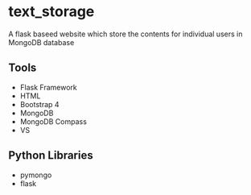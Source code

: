 # text_storage
A flask baseed website which store the contents for individual users in MongoDB database

## Tools
* Flask Framework
* HTML
* Bootstrap 4
* MongoDB
* MongoDB Compass
* VS 

## Python Libraries
* pymongo
* flask
